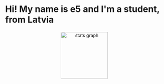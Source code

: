 <h1 align="left">Hi! My name is e5 and I'm a student, from Latvia</h1>

###

<div align="center">
  <img src="https://github-readme-stats.vercel.app/api?username=5ee5&hide_title=false&hide_rank=false&show_icons=true&include_all_commits=true&count_private=true&disable_animations=false&theme=dracula&locale=en&hide_border=false" height="150" alt="stats graph"  />
</div>
